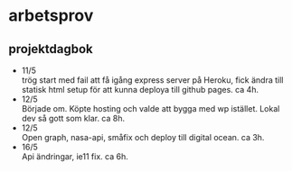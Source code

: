 # arbetsprov

## projektdagbok
<ul>
  <li>11/5<br>trög start med fail att få igång express server på Heroku, fick ändra till statisk html setup för att kunna deploya till github pages. ca 4h.</li>
  <li>12/5<br>Började om. Köpte hosting och valde att bygga med wp istället. Lokal dev så gott som klar. ca 8h.</li>
  <li>12/5<br>Open graph, nasa-api, småfix och deploy till digital ocean. ca 3h.</li>
  <li>16/5<br>Api ändringar, ie11 fix. ca 6h.</li>
</ul>